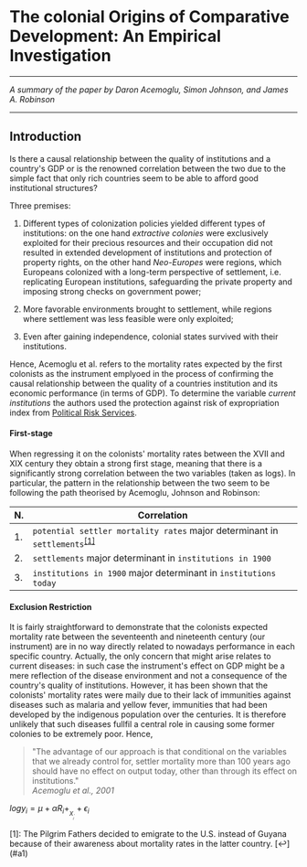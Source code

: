 # The colonial Origins of Comparative Development: An Empirical Investigation 

******************************************************************* 
*A summary of the paper by Daron Acemoglu, Simon Johnson, and James A. Robinson*

******************************************************************* 

 

## Introduction


Is there a causal relationship between the quality of institutions and a country's GDP or is the renowned correlation between the two due to the simple fact that only rich countries seem to be able to afford good institutional structures?


Three premises:

1. Different types of colonization policies yielded different types of institutions: on the one hand  *extractive colonies* were exclusively exploited for their precious resources and their occupation did not resulted in extended development of institutions and protection of property rights, on the other hand *Neo-Europes* were regions, which Europeans colonized with a long-term perspective of settlement, i.e. replicating European institutions, safeguarding the private property and imposing strong checks on government power;

2. More favorable environments brought to settlement, while regions where settlement was less feasible were only exploited;

3. Even after gaining independence, colonial states survived with their institutions.

Hence, Acemoglu et al. refers to the mortality rates expected by the first colonists as the instrument emplyoed in the process of confirming the causal relationship between the quality of a countries institution and its economic performance (in terms of GDP).
To determine the variable *current institutions* the authors used the protection against risk of expropriation index from [Political Risk Services](http://www.prsgroup.com/about-us/our-two-methodologies/prs). 

#### First-stage

When regressing it on the colonists'  mortality rates between the XVII and XIX century they obtain a strong first stage, meaning that there is a significantly strong correlation between the two variables (taken as logs). In particular, the pattern in the relationship between the two seem to be following the path theorised by Acemoglu, Johnson and Robinson:

| N. | Correlation |
| --- | ----------- |  
| 1. | `potential settler mortality rates` major determinant in `settlements`<sup id="a1">[[1]](#f1)</sup> |
| 2. | `settlements` major determinant in `institutions in 1900`|
| 3. | `institutions in 1900` major determinant in `institutions today`|



#### Exclusion Restriction

It is fairly straightforward to demonstrate that the colonists expected mortality rate between the seventeenth and nineteenth century (our instrument) are in no way directly related to nowadays performance in each specific country. Actually, the only concern that might arise relates to current diseases: in such case the instrument's effect on GDP might be a mere reflection of the disease environment and not a consequence of the country's quality of institutions. However, it has been shown that the colonists' mortality rates were maily due to their lack of immunities against diseases such as malaria and yellow fever, immunities that had been developed by the indigenous population over the centuries. It is therefore unlikely that such diseases fullfil a central role in causing some former colonies to be extremely poor. Hence,  
> "The advantage of our approach is that conditional on the variables that we already control for, settler mortality more than 100 years ago should have no effect on output today, other than through its effect on institutions."                                                                                           
> _Acemoglu et al., 2001_

$log y_{i} = \mu + \alpha R_{i} + __X__^{'} _{i} + \epsilon_{i}$

<a id="f1">[1]</a>: The Pilgrim Fathers decided to emigrate to the U.S. instead of Guyana because of their awareness about mortality rates in the latter country. [↩] (#a1)

                                     
